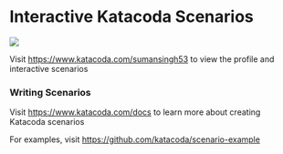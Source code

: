# Interactive Katacoda Scenarios

[![](http://shields.katacoda.com/katacoda/sumansingh53/count.svg)](https://www.katacoda.com/sumansingh53 "Get your profile on Katacoda.com")

Visit https://www.katacoda.com/sumansingh53 to view the profile and interactive scenarios

### Writing Scenarios
Visit https://www.katacoda.com/docs to learn more about creating Katacoda scenarios

For examples, visit https://github.com/katacoda/scenario-example
